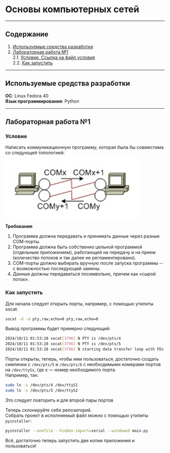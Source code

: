 # Основы компьютерных сетей    
------------------------------------------------------------------       
## Содержание    

1. [Используемые средства разработки](#prog)    
2. [Лабораторная работа №1](#first)    
   2.1. [Условие. Ссылка на файл условия](#first_task)   
   2.2. [Как запустить](#first_run)

------------------------------------------------------------------    
<a name = "prog" />    

## Используемые средства разработки    

__ОС__: Linux Fedora 40    
__Язык программирования__: Python    

------------------------------------------------------------------   
<a name = "first" />

## Лабораторная работа №1    

<a name = "first_task" />    

### Условие    

Написать коммуникационную программу, которая была бы совместима со следующей топологией:    
![Топология: x->x+1 для чтения и записи](img/topology.jpg)    

__Требования__:    
1. Программа должна передавать и принимать данные через разные
COM-порты.    
2. Программа должна быть собственно цельной программой
(отдельным приложением), работающей на передачу и на прием (количество
потоков и так далее не регламентировано).    
3. COM-порты должно выбирать вручную после запуска программы --
с возможностью последующей замены.    
4. Данные должны передаваться посимвольно, причем как «сырой
поток».

<a name = "first_run" />

### Как запустить    

Для начала следует открыть порты, например, с помощью утилиты socat:    
```bash
socat -d -d pty,raw,echo=0 pty,raw,echo=0 
```

Вывод программы будет примерно следующий:    
```bash    
2024/10/11 01:53:28 socat[3796] N PTY is /dev/pts/4
2024/10/11 01:53:28 socat[3796] N PTY is /dev/pts/5
2024/10/11 01:53:28 socat[3796] N starting data transfer loop with FDs [5,5] and [7,7]
```    

Порты открыты, теперь, чтобы ими пользоваться, достаточно создать симлинки с `/dev/pts/5` и `/dev/pts/6`  с необходимыми номерами портов на `/dev/ttySx`, где x — номер необходимого порта.     
Например, так:    
```bash
sudo ln -s /dev/pts/4 /dev/ttyS1
sudo ln -s /dev/pts/5 /dev/ttyS2
```    
Это следует повторить и для второй пары портов

Теперь склонируйте себе репозиторий.     
Собрать проект в исполняемый файл можно с помощью утилиты `pyinstaller`:    
```bash
pyinstaller --onefile --hidden-import=serial --windowed main.py
```

Всё, достаточно теперь запустить две копии приложения и пользоваться!


   
